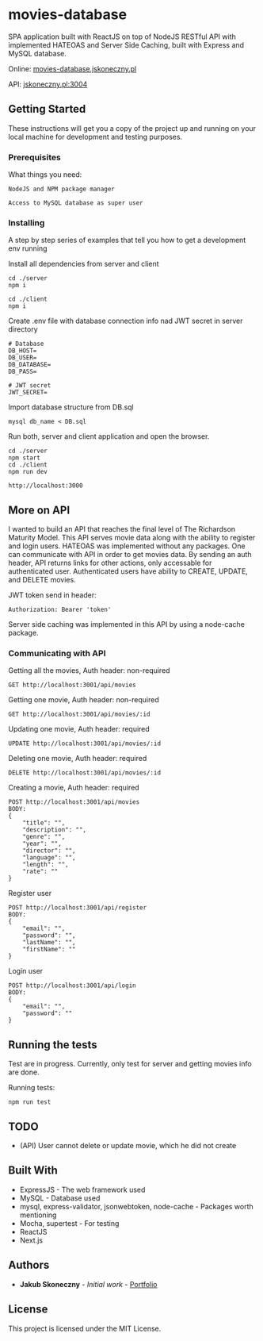 # movies-database
SPA application built with ReactJS on top of NodeJS RESTful API with implemented HATEOAS and Server Side Caching, built with Express and MySQL database.

Online: [movies-database.jskoneczny.pl](http://movies-database.jskoneczny.pl/)

API: [jskoneczny.pl:3004](http://jskoneczny.pl:3004/)

## Getting Started

These instructions will get you a copy of the project up and running on your local machine for development and testing purposes.

### Prerequisites

What things you need:

```
NodeJS and NPM package manager

Access to MySQL database as super user

```

### Installing

A step by step series of examples that tell you how to get a development env running

Install all dependencies from server and client

```
cd ./server
npm i

cd ./client
npm i
```

Create .env file with database connection info nad JWT secret in server directory
```
# Database
DB_HOST=
DB_USER=
DB_DATABASE=
DB_PASS=

# JWT secret
JWT_SECRET=
```

Import database structure from DB.sql

```
mysql db_name < DB.sql
```

Run both, server and client application and open the browser.

```
cd ./server
npm start
cd ./client 
npm run dev

http://localhost:3000
```

## More on API
I wanted to build an API that reaches the final level of The Richardson Maturity Model. This API serves movie data along with the ability to register and login users.
HATEOAS was implemented without any packages. One can communicate with API in order to get movies data. By sending an auth header, API returns links for other actions,
only accessable for authenticated user. Authenticated users have ability to CREATE, UPDATE, and DELETE movies.

JWT token send in header: 
```
Authorization: Bearer 'token'
```
Server side caching was implemented in this API by using a node-cache package.

### Communicating with API

Getting all the movies,
Auth header: non-required

```
GET http://localhost:3001/api/movies
```

Getting one movie,
Auth header: non-required

```
GET http://localhost:3001/api/movies/:id
```

Updating one movie,
Auth header: required

```
UPDATE http://localhost:3001/api/movies/:id
```

Deleting one movie,
Auth header: required

```
DELETE http://localhost:3001/api/movies/:id
```

Creating a movie,
Auth header: required

```
POST http://localhost:3001/api/movies
BODY:
{
	"title": "",
	"description": "",
	"genre": "",
	"year": "",
	"director": "",
	"language": "",
	"length": "",
	"rate": ""
}
```

Register user

```
POST http://localhost:3001/api/register
BODY:
{
	"email": "",
	"password": "",
	"lastName": "",
	"firstName": ""
}

```

Login user

```
POST http://localhost:3001/api/login
BODY:
{
	"email": "",
	"password": ""
}

```

## Running the tests

Test are in progress. Currently, only test for server and getting movies info are done.

Running tests:

```
npm run test
```

## TODO
* (API) User cannot delete or update movie, which he did not create

## Built With

* ExpressJS - The web framework used
* MySQL - Database used
* mysql, express-validator, jsonwebtoken, node-cache - Packages worth mentioning
* Mocha, supertest - For testing
* ReactJS
* Next.js



## Authors

* **Jakub Skoneczny** - *Initial work* - [Portfolio](https://jskoneczny.pl)


## License

This project is licensed under the MIT License.
